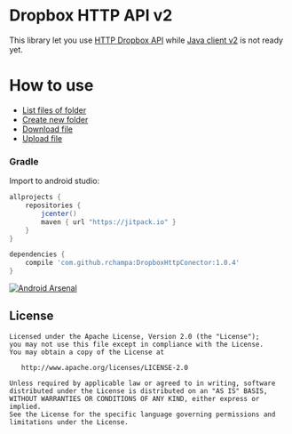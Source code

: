 Dropbox HTTP API v2
====================

This library let you use [HTTP Dropbox API](https://www.dropbox.com/developers/documentation/http) while [Java client v2](https://www.dropbox.com/developers/documentation/java) is not ready yet.

How to use
==========
*   [List files of folder](https://github.com/rchampa/DropboxHttpConector/blob/master/src/main/java/es/ric/dropbox/TestListFolder.java)
*   [Create new folder](https://github.com/rchampa/DropboxHttpConector/blob/master/src/main/java/es/ric/dropbox/TestCreateFolder.java)
*   [Download file](https://github.com/rchampa/DropboxHttpConector/blob/master/src/main/java/es/ric/dropbox/TestDownload.java)
*   [Upload file](https://github.com/rchampa/DropboxHttpConector/blob/master/src/main/java/es/ric/dropbox/TestUpload.java)

### Gradle

Import to android studio:
```groovy
allprojects {
    repositories {
        jcenter()
        maven { url "https://jitpack.io" }
    }
}

dependencies {
	compile 'com.github.rchampa:DropboxHttpConector:1.0.4'
}
```


[![Android Arsenal](https://img.shields.io/badge/Android%20Arsenal-DropboxHttpConector-green.svg?style=flat)](https://android-arsenal.com/details/1/2621)


License
-------

    Licensed under the Apache License, Version 2.0 (the "License");
    you may not use this file except in compliance with the License.
    You may obtain a copy of the License at

       http://www.apache.org/licenses/LICENSE-2.0

    Unless required by applicable law or agreed to in writing, software
    distributed under the License is distributed on an "AS IS" BASIS,
    WITHOUT WARRANTIES OR CONDITIONS OF ANY KIND, either express or implied.
    See the License for the specific language governing permissions and
    limitations under the License.


 [1]: http://square.github.io/okhttp

